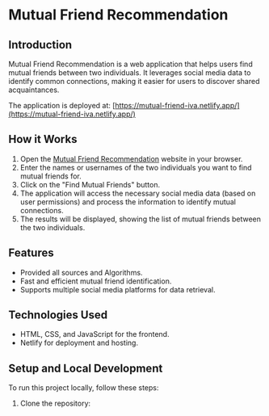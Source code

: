 # Mutual Friend Recommendation

## Introduction

Mutual Friend Recommendation is a web application that helps users find mutual friends between two individuals. It leverages social media data to identify common connections, making it easier for users to discover shared acquaintances.

The application is deployed at: [https://mutual-friend-iva.netlify.app/](https://mutual-friend-iva.netlify.app/)

## How it Works

1. Open the [Mutual Friend Recommendation](https://mutual-friend-iva.netlify.app/) website in your browser.
2. Enter the names or usernames of the two individuals you want to find mutual friends for.
3. Click on the "Find Mutual Friends" button.
4. The application will access the necessary social media data (based on user permissions) and process the information to identify mutual connections.
5. The results will be displayed, showing the list of mutual friends between the two individuals.

## Features

- Provided all sources and Algorithms.
- Fast and efficient mutual friend identification.
- Supports multiple social media platforms for data retrieval.

## Technologies Used

- HTML, CSS, and JavaScript for the frontend.
- Netlify for deployment and hosting.

## Setup and Local Development

To run this project locally, follow these steps:

1. Clone the repository:
